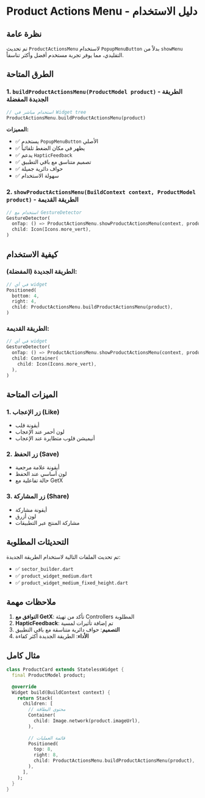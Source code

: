 # Product Actions Menu - دليل الاستخدام

## نظرة عامة
تم تحديث `ProductActionsMenu` لاستخدام `PopupMenuButton` بدلاً من `showMenu` التقليدي، مما يوفر تجربة مستخدم أفضل وأكثر تناسقاً.

## الطرق المتاحة

### 1. `buildProductActionsMenu(ProductModel product)` - **الطريقة الجديدة المفضلة**
```dart
// استخدام مباشر في Widget tree
ProductActionsMenu.buildProductActionsMenu(product)
```

**المميزات:**
- ✅ يستخدم `PopupMenuButton` الأصلي
- ✅ يظهر في مكان الضغط تلقائياً
- ✅ يدعم `HapticFeedback`
- ✅ تصميم متناسق مع باقي التطبيق
- ✅ حواف دائرية جميلة
- ✅ سهولة الاستخدام

### 2. `showProductActionsMenu(BuildContext context, ProductModel product)` - **الطريقة القديمة**
```dart
// استخدام مع GestureDetector
GestureDetector(
  onTap: () => ProductActionsMenu.showProductActionsMenu(context, product),
  child: Icon(Icons.more_vert),
)
```

## كيفية الاستخدام

### الطريقة الجديدة (المفضلة):
```dart
// في أي widget
Positioned(
  bottom: 4,
  right: 4,
  child: ProductActionsMenu.buildProductActionsMenu(product),
)
```

### الطريقة القديمة:
```dart
// في أي widget
GestureDetector(
  onTap: () => ProductActionsMenu.showProductActionsMenu(context, product),
  child: Container(
    child: Icon(Icons.more_vert),
  ),
)
```

## الميزات المتاحة

### 1. زر الإعجاب (Like)
- أيقونة قلب
- لون أحمر عند الإعجاب
- أنيميشن قلوب متطايرة عند الإعجاب

### 2. زر الحفظ (Save)
- أيقونة علامة مرجعية
- لون أساسي عند الحفظ
- حالة تفاعلية مع GetX

### 3. زر المشاركة (Share)
- أيقونة مشاركة
- لون أزرق
- مشاركة المنتج عبر التطبيقات

## التحديثات المطلوبة

تم تحديث الملفات التالية لاستخدام الطريقة الجديدة:
- ✅ `sector_builder.dart`
- ✅ `product_widget_medium.dart`
- ✅ `product_widget_medium_fixed_height.dart`

## ملاحظات مهمة

1. **التوافق مع GetX**: تأكد من تهيئة Controllers المطلوبة
2. **HapticFeedback**: تم إضافة تأثيرات لمسية
3. **التصميم**: حواف دائرية متناسقة مع باقي التطبيق
4. **الأداء**: الطريقة الجديدة أكثر كفاءة

## مثال كامل

```dart
class ProductCard extends StatelessWidget {
  final ProductModel product;
  
  @override
  Widget build(BuildContext context) {
    return Stack(
      children: [
        // محتوى البطاقة
        Container(
          child: Image.network(product.imageUrl),
        ),
        
        // قائمة العمليات
        Positioned(
          top: 8,
          right: 8,
          child: ProductActionsMenu.buildProductActionsMenu(product),
        ),
      ],
    );
  }
}
``` 